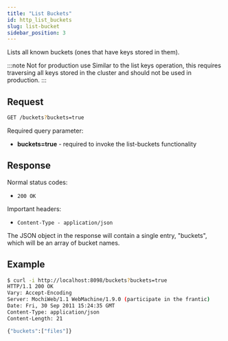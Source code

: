 ```yaml
---
title: "List Buckets"
id: http_list_buckets
slug: list-bucket
sidebar_position: 3
---
```


Lists all known buckets (ones that have keys stored in them).

:::note Not for production use
Similar to the list keys operation, this requires traversing all keys stored
in the cluster and should not be used in production.
:::

## Request

```bash
GET /buckets?buckets=true
```

Required query parameter:

* **buckets=true** - required to invoke the list-buckets functionality

## Response

Normal status codes:

* `200 OK`

Important headers:

* `Content-Type - application/json`

The JSON object in the response will contain a single entry, "buckets", which
will be an array of bucket names.

## Example

```bash
$ curl -i http://localhost:8098/buckets?buckets=true
HTTP/1.1 200 OK
Vary: Accept-Encoding
Server: MochiWeb/1.1 WebMachine/1.9.0 (participate in the frantic)
Date: Fri, 30 Sep 2011 15:24:35 GMT
Content-Type: application/json
Content-Length: 21

{"buckets":["files"]}
```
